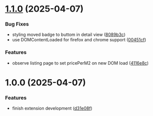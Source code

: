 # [1.1.0](https://github.com/Felix-Binder/willPreisProM2haben/compare/v1.0.0...v1.1.0) (2025-04-07)


### Bug Fixes

* styling moved badge to buttom in detail view ([8089b3c](https://github.com/Felix-Binder/willPreisProM2haben/commit/8089b3c353d515a40ec25ff72308e6f1ece0200a))
* use DOMContentLoaded for firefox and chrome support ([00451cf](https://github.com/Felix-Binder/willPreisProM2haben/commit/00451cf7fcba116b3d35dc993ebafeaa4c5a3ecf))


### Features

* observe listing page to set pricePerM2 on new DOM load ([4116e8c](https://github.com/Felix-Binder/willPreisProM2haben/commit/4116e8c042f983b6f9d8f60b7f16a3d06a39b176))

# 1.0.0 (2025-04-07)


### Features

* finish extension development ([d31e08f](https://github.com/Felix-Binder/willPreisProM2haben/commit/d31e08fc4f70940c4c8a99768028a50cff610a38))
